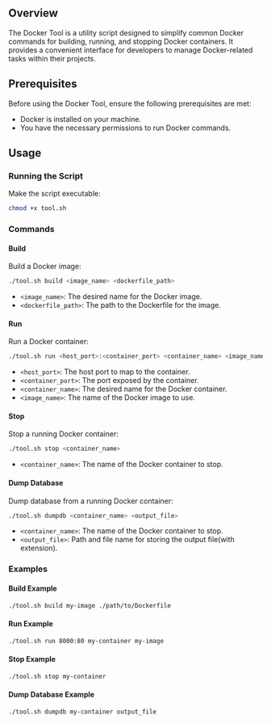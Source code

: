 ## Overview

The Docker Tool is a utility script designed to simplify common Docker commands for building, running, and stopping Docker containers. It provides a convenient interface for developers to manage Docker-related tasks within their projects.

## Prerequisites

Before using the Docker Tool, ensure the following prerequisites are met:

- Docker is installed on your machine.
- You have the necessary permissions to run Docker commands.

## Usage

### Running the Script

Make the script executable:

```bash
chmod +x tool.sh
```

### Commands

#### Build

Build a Docker image:

```bash
./tool.sh build <image_name> <dockerfile_path>
```

- `<image_name>`: The desired name for the Docker image.
- `<dockerfile_path>`: The path to the Dockerfile for the image.

#### Run

Run a Docker container:

```bash
./tool.sh run <host_port>:<container_port> <container_name> <image_name>
```

- `<host_port>`: The host port to map to the container.
- `<container_port>`: The port exposed by the container.
- `<container_name>`: The desired name for the Docker container.
- `<image_name>`: The name of the Docker image to use.

#### Stop

Stop a running Docker container:

```bash
./tool.sh stop <container_name>
```

- `<container_name>`: The name of the Docker container to stop.

#### Dump Database

Dump database from a running Docker container:

```bash
./tool.sh dumpdb <container_name> <output_file>
```

- `<container_name>`: The name of the Docker container to stop.
- `<output_file>`: Path and file name for storing the output file(with extension).

### Examples

#### Build Example

```bash
./tool.sh build my-image ./path/to/Dockerfile
```

#### Run Example

```bash
./tool.sh run 8000:80 my-container my-image
```

#### Stop Example

```bash
./tool.sh stop my-container
```

#### Dump Database Example

```bash
./tool.sh dumpdb my-container output_file
```
